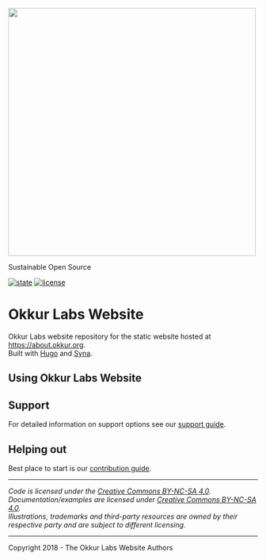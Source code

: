 <a href='https://okkur.org'><img src='https://raw.githubusercontent.com/okkur/website/master/static/images/logo.svg?sanitize=true' width='500'/></a>

Sustainable Open Source

 [![state](https://img.shields.io/badge/state-stable-green.svg)]() [![license](https://img.shields.io/github/license/okkur/website.svg)](LICENSE)



# Okkur Labs Website
Okkur Labs website repository for the static website hosted at https://about.okkur.org.  
Built with [Hugo](https://gohugo.io) and [Syna](https://syna.okkur.org).

## Using Okkur Labs Website


## Support
For detailed information on support options see our [support guide](/SUPPORT.md).

## Helping out
Best place to start is our [contribution guide](/CONTRIBUTING.md).

----

*Code is licensed under the [Creative Commons BY-NC-SA 4.0](/LICENSE).*  
*Documentation/examples are licensed under [Creative Commons BY-NC-SA 4.0](/docs/LICENSE).*  
*Illustrations, trademarks and third-party resources are owned by their respective party and are subject to different licensing.*

---

Copyright 2018 - The Okkur Labs Website Authors

